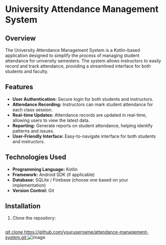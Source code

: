 # University Attendance Management System

## Overview

The University Attendance Management System is a Kotlin-based application designed to simplify the process of managing student attendance for university semesters. The system allows instructors to easily record and track attendance, providing a streamlined interface for both students and faculty.

## Features

- **User Authentication:** Secure login for both students and instructors.
- **Attendance Recording:** Instructors can mark student attendance for each class session.
- **Real-time Updates:** Attendance records are updated in real-time, allowing users to view the latest data.
- **Reporting:** Generate reports on student attendance, helping identify patterns and issues.
- **User-Friendly Interface:** Easy-to-navigate interface for both students and instructors.

## Technologies Used

- **Programming Language:** Kotlin
- **Framework:** Android SDK (if applicable)
- **Database:** SQLite / Firebase (choose one based on your implementation)
- **Version Control:** Git

## Installation

1. Clone the repository:
   ```bash
[   git clone https://github.com/yourusername/attendance-management-system.git
](https://github.com/snk-git-hub/QuickMark.git)![image](https://github.com/user-attachments/assets/61a69c97-318b-41d1-b2e0-541daf7f780a)

